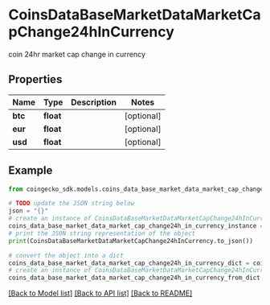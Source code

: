 # CoinsDataBaseMarketDataMarketCapChange24hInCurrency

coin 24hr market cap change in currency

## Properties

Name | Type | Description | Notes
------------ | ------------- | ------------- | -------------
**btc** | **float** |  | [optional] 
**eur** | **float** |  | [optional] 
**usd** | **float** |  | [optional] 

## Example

```python
from coingecko_sdk.models.coins_data_base_market_data_market_cap_change24h_in_currency import CoinsDataBaseMarketDataMarketCapChange24hInCurrency

# TODO update the JSON string below
json = "{}"
# create an instance of CoinsDataBaseMarketDataMarketCapChange24hInCurrency from a JSON string
coins_data_base_market_data_market_cap_change24h_in_currency_instance = CoinsDataBaseMarketDataMarketCapChange24hInCurrency.from_json(json)
# print the JSON string representation of the object
print(CoinsDataBaseMarketDataMarketCapChange24hInCurrency.to_json())

# convert the object into a dict
coins_data_base_market_data_market_cap_change24h_in_currency_dict = coins_data_base_market_data_market_cap_change24h_in_currency_instance.to_dict()
# create an instance of CoinsDataBaseMarketDataMarketCapChange24hInCurrency from a dict
coins_data_base_market_data_market_cap_change24h_in_currency_from_dict = CoinsDataBaseMarketDataMarketCapChange24hInCurrency.from_dict(coins_data_base_market_data_market_cap_change24h_in_currency_dict)
```
[[Back to Model list]](../README.md#documentation-for-models) [[Back to API list]](../README.md#documentation-for-api-endpoints) [[Back to README]](../README.md)


